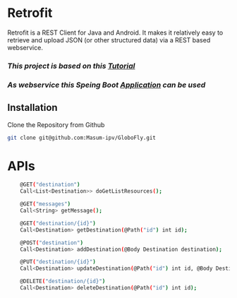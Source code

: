 # Retrofit
Retrofit is a REST Client for Java and Android. It makes it relatively easy to retrieve and upload JSON (or other structured data) via a REST based webservice. 

### _This project is based on this [Tutorial]_
### _As webservice this Speing Boot [Application] can be used_

## Installation
Clone the Repository from Github
```sh
git clone git@github.com:Masum-ipv/GloboFly.git
```


# APIs
```sh
    @GET("destination")
    Call<List<Destination>> doGetListResources();

    @GET("messages")
    Call<String> getMessage();

    @GET("destination/{id}")
    Call<Destination> getDestination(@Path("id") int id);

    @POST("destination")
    Call<Destination> addDestination(@Body Destination destination);

    @PUT("destination/{id}")
    Call<Destination> updateDestination(@Path("id") int id, @Body Destination destination);

    @DELETE("destination/{id}")
    Call<Destination> deleteDestination(@Path("id") int id);
```

[Application]: <https://github.com/Masum-ipv/restapi>
[Tutorial]: https://www.youtube.com/playlist?list=PLlxmoA0rQ-LzEmWs4T99j2w6VnaQVGEtR
